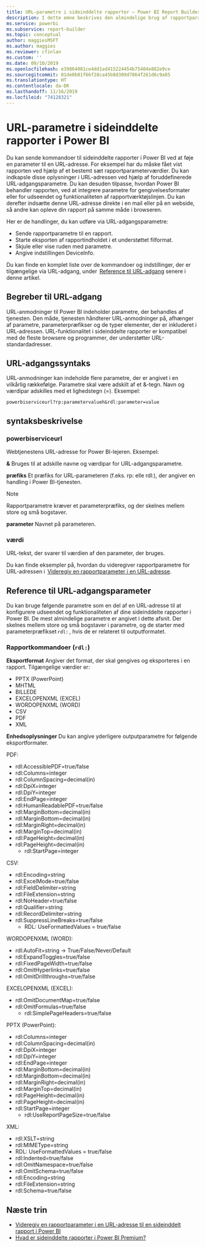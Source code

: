 ```yaml
---
title: URL-parametre i sideinddelte rapporter – Power BI Report Builder
description: I dette emne beskrives den almindelige brug af rapportparametre i Power BI Paginated Report Builder, hvilke egenskaber du kan angive og meget mere.
ms.service: powerbi
ms.subservice: report-builder
ms.topic: conceptual
author: maggiesMSFT
ms.author: maggies
ms.reviewer: cfinlan
ms.custom: ''
ms.date: 09/10/2019
ms.openlocfilehash: e39864081ce4dd1ad415224454b75404e882e9ce
ms.sourcegitcommit: 01de0b01f66f28ca45b8d309d7864f261d6c9a85
ms.translationtype: HT
ms.contentlocale: da-DK
ms.lasthandoff: 11/16/2019
ms.locfileid: "74128321"
---
```

# <a name="url-parameters-in-paginated-reports-in-power-bi"></a>URL-parametre i sideinddelte rapporter i Power BI

Du kan sende kommandoer til sideinddelte rapporter i Power BI ved at føje en parameter til en URL-adresse. For eksempel har du måske fået vist rapporten ved hjælp af et bestemt sæt rapportparameterværdier. Du kan indkapsle disse oplysninger i URL-adressen ved hjælp af foruddefinerede URL-adgangsparametre. Du kan desuden tilpasse, hvordan Power BI behandler rapporten, ved at integrere parametre for gengivelsesformater eller for udseendet og funktionaliteten af rapportværktøjslinjen. Du kan derefter indsætte denne URL-adresse direkte i en mail eller på en webside, så andre kan opleve din rapport på samme måde i browseren. 

Her er de handlinger, du kan udføre via URL-adgangsparametre: 

- Sende rapportparametre til en rapport. 
- Starte eksporten af rapportindholdet i et understøttet filformat. 
- Skjule eller vise ruden med parametre. 
- Angive indstillingen DeviceInfo. 

Du kan finde en komplet liste over de kommandoer og indstillinger, der er tilgængelige via URL-adgang, under  [Reference til URL-adgang](#url-access-parameter-reference) senere i denne artikel. 

## <a name="url-access-concepts"></a>Begreber til URL-adgang 

URL-anmodninger til Power BI indeholder parametre, der behandles af tjenesten. Den måde, tjenesten håndterer URL-anmodninger på, afhænger af parametre, parameterpræfikser og de typer elementer, der er inkluderet i URL-adressen. URL-funktionalitet i sideinddelte rapporter er kompatibel med de fleste browsere og programmer, der understøtter URL-standardadresser. 

## <a name="url-access-syntax"></a>URL-adgangssyntaks 

URL-anmodninger kan indeholde flere parametre, der er angivet i en vilkårlig rækkefølge. Parametre skal være adskilt af et &-tegn. Navn og værdipar adskilles med et lighedstegn (=). Eksempel:

```
powerbiserviceurl?rp:parametervalueh&rdl:parameter=value  
```

## <a name="syntax-description"></a>syntaksbeskrivelse 

### <a name="powerbiserviceurl"></a>powerbiserviceurl 

Webtjenestens URL-adresse for Power BI-lejeren. Eksempel: 

**&** Bruges til at adskille navne og værdipar for URL-adgangsparametre.

**præfiks** Et præfiks for URL-parameteren (f.eks. rp: elle rdl:), der angiver en handling i Power BI-tjenesten. 

> [!NOTE]
> Rapportparametre kræver et parameterpræfiks, og der skelnes mellem store og små bogstaver. 

**parameter** Navnet på parameteren. 

### <a name="value"></a>værdi 

URL-tekst, der svarer til værdien af den parameter, der bruges. 

Du kan finde eksempler på, hvordan du videregiver rapportparametre for URL-adressen i  [Videregiv en rapportparameter i en URL-adresse](report-builder-url-pass-parameters.md).

## <a name="url-access-parameter-reference"></a>Reference til URL-adgangsparameter

Du kan bruge følgende parametre som en del af en URL-adresse til at konfigurere udseendet og funktionaliteten af dine sideinddelte rapporter i Power BI. De mest almindelige parametre er angivet i dette afsnit. Der skelnes mellem store og små bogstaver i parametre, og de starter med parameterpræfikset `rdl:` , hvis de er relateret til outputformatet.  

### <a name="report-commands-rdl"></a>Rapportkommandoer (`rdl:`) 

**Eksportformat** Angiver det format, der skal gengives og eksporteres i en rapport. Tilgængelige værdier er:
 
- PPTX (PowerPoint)
- MHTML 
- BILLEDE 
- EXCELOPENXML (EXCEL) 
- WORDOPENXML (WORD) 
- CSV 
- PDF 
- XML 

**Enhedsoplysninger** Du kan angive yderligere outputparametre for følgende eksportformater. 

PDF:

- rdl:AccessiblePDF=true/false
- rdl:Columns=integer
- rdl:ColumnSpacing=decimal(in)
- rdl:DpiX=integer
- rdl:DpiY=integer
- rdl:EndPage=integer
- rdl:HumanReadablePDF=true/false
- rdl:MarginBottom=decimal(in)
- rdl:MarginBottom=decimal(in)
- rdl:MarginRight=decimal(in)
- rdl:MarginTop=decimal(in)
- rdl:PageHeight=decimal(in)
- rdl:PageHeight=decimal(in)
    - rdl:StartPage=integer
    
CSV:

- rdl:Encoding=string
- rdl:ExcelMode=true/false
- rdl:FieldDelimiter=string
- rdl:FileExtension=string
- rdl:NoHeader=true/false
- rdl:Qualifier=string
- rdl:RecordDelimiter=string
- rdl:SuppressLineBreaks=true/false
    - RDL: UseFormattedValues = true/false
    
WORDOPENXML (WORD):

- rdl:AutoFit=string -> True/False/Never/Default
- rdl:ExpandToggles=true/false
- rdl:FixedPageWidth=true/false
- rdl:OmitHyperlinks=true/false
- rdl:OmitDrillthroughs=true/false

EXCELOPENXML (EXCEL):

- rdl:OmitDocumentMap=true/false
- rdl:OmitFormulas=true/false
    - rdl:SimplePageHeaders=true/false
    
PPTX (PowerPoint):
 
- rdl:Columns=integer
- rdl:ColumnSpacing=decimal(in)
- rdl:DpiX=integer
- rdl:DpiY=integer
- rdl:EndPage=integer
- rdl:MarginBottom=decimal(in)
- rdl:MarginBottom=decimal(in)
- rdl:MarginRight=decimal(in)
- rdl:MarginTop=decimal(in)
- rdl:PageHeight=decimal(in)
- rdl:PageHeight=decimal(in)
- rdl:StartPage=integer
    - rdl:UseReportPageSize=true/false

XML:

- rdl:XSLT=string
- rdl:MIMEType=string
- RDL: UseFormattedValues = true/false
- rdl:Indented=true/false
- rdl:OmitNamespace=true/false
- rdl:OmitSchema=true/false
- rdl:Encoding=string
- rdl:FileExtension=string
- rdl:Schema=true/false

## <a name="next-steps"></a>Næste trin

- [Videregiv en rapportparameter i en URL-adresse til en sideinddelt rapport i Power BI](report-builder-url-pass-parameters.md)
- [Hvad er sideinddelte rapporter i Power BI Premium?](paginated-reports-report-builder-power-bi.md)
